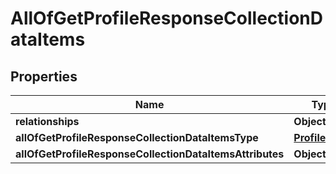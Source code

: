 # AllOfGetProfileResponseCollectionDataItems

## Properties
Name | Type | Description | Notes
------------ | ------------- | ------------- | -------------
**relationships** | **Object** |  |  [optional]
**allOfGetProfileResponseCollectionDataItemsType** | [**ProfileEnum**](ProfileEnum.md) |  |  [optional]
**allOfGetProfileResponseCollectionDataItemsAttributes** | **Object** |  |  [optional]
